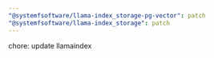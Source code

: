 ```yaml
---
"@systemfsoftware/llama-index_storage-pg-vector": patch
"@systemfsoftware/llama-index_storage": patch
---
```


chore: update llamaindex
